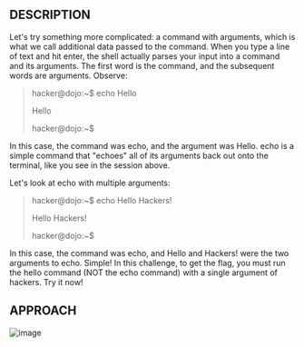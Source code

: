 ## DESCRIPTION

Let's try something more complicated: a command with arguments, which is what we call additional data passed to the command. When you type a line of text and hit enter, the shell actually parses your input into a command and its arguments. The first word is the command, and the subsequent words are arguments. Observe:
>hacker@dojo:~$ echo Hello
>
>Hello
>
>hacker@dojo:~$
>
In this case, the command was echo, and the argument was Hello. echo is a simple command that "echoes" all of its arguments back out onto the terminal, like you see in the session above.

Let's look at echo with multiple arguments:

>hacker@dojo:~$ echo Hello Hackers!
>
>Hello Hackers!
>
>hacker@dojo:~$
>
In this case, the command was echo, and Hello and Hackers! were the two arguments to echo. Simple!
In this challenge, to get the flag, you must run the hello command (NOT the echo command) with a single argument of hackers. Try it now!

## APPROACH

![image](https://github.com/user-attachments/assets/79468952-dfa3-4e11-9b5d-fa1d9ef92dbe)
